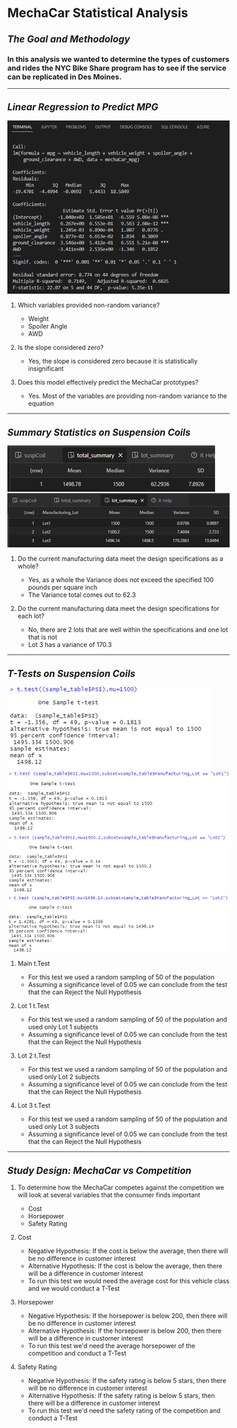 # MechaCar Statistical Analysis

## *The Goal and Methodology*
### In this analysis we wanted to determine the types of customers and rides the NYC Bike Share program has to see if the service can be replicated in Des Moines.

---
## *Linear Regression to Predict MPG*

![Linear Regression](https://github.com/05Perseus/MechaCar_Statistical_Analysis/blob/main/Resources/mecha_car_img.png)

1. Which variables provided non-random variance?
    * Weight
    * Spoiler Angle
    * AWD
    
2. Is the slope considered zero?
    * Yes, the slope is considered zero because it is statistically insignificant
    
3. Does this model effectively predict the MechaCar prototypes?
    * Yes. Most of the variables are providing non-random variance to the equation

---

## *Summary Statistics on Suspension Coils*

![Total Summary](https://github.com/05Perseus/MechaCar_Statistical_Analysis/blob/main/Resources/total_summary_img.png)
![Lot Summary](https://github.com/05Perseus/MechaCar_Statistical_Analysis/blob/main/Resources/lot_summary_img.png)

1. Do the current manufacturing data meet the design specifications as a whole? 
    * Yes, as a whole the Variance does not exceed the specified 100 pounds per square inch
    * The Variance total comes out to 62.3

2. Do the current manufacturing data meet the design specifications for each lot? 
    * No, there are 2 lots that are well within the specifications and one lot that is not
    * Lot 3 has a variance of 170.3

---

## *T-Tests on Suspension Coils*

![Main Test](https://github.com/05Perseus/MechaCar_Statistical_Analysis/blob/main/Resources/main_tTest_img.png)
![Lot1 Test](https://github.com/05Perseus/MechaCar_Statistical_Analysis/blob/main/Resources/Lot1_tTest_img.png)
![Lot2 Test](https://github.com/05Perseus/MechaCar_Statistical_Analysis/blob/main/Resources/Lot2_tTest_img.png)
![Lot3 Test](https://github.com/05Perseus/MechaCar_Statistical_Analysis/blob/main/Resources/Lot3_tTest_img.png)


1. Main t.Test
    * For this test we used a random sampling of 50 of the population
    * Assuming a significance level of 0.05 we can conclude from the test that the can Reject the Null Hypothesis

2. Lot 1 t.Test
    * For this test we used a random sampling of 50 of the population and used only Lot 1 subjects
    * Assuming a significance level of 0.05 we can conclude from the test that the can Reject the Null Hypothesis

3. Lot 2 t.Test
    * For this test we used a random sampling of 50 of the population and used only Lot 2 subjects
    * Assuming a significance level of 0.05 we can conclude from the test that the can Reject the Null Hypothesis

4. Lot 3 t.Test
    * For this test we used a random sampling of 50 of the population and used only Lot 3 subjects
    * Assuming a significance level of 0.05 we can conclude from the test that the can Reject the Null Hypothesis

---

## *Study Design: MechaCar vs Competition*


1. To determine how the MechaCar competes against the competition we will look at several variables that the consumer finds important
    * Cost
    * Horsepower
    * Safety Rating

2. Cost
    * Negative Hypothesis: If the cost is below the average, then there will be no difference in customer interest
    * Alternative Hypothesis: If the cost is below the average, then there will be a difference in customer interest
    * To run this test we would need the average cost for this vehicle class and we would conduct a T-Test

3. Horsepower
    * Negative Hypothesis: If the horsepower is below 200, then there will be no difference in customer interest
    * Alternative Hypothesis: If the horsepower is below 200, then there will be a difference in customer interest
    * To run this test we'd need the average horsepower of the competition and conduct a T-Test

4. Safety Rating
    * Negative Hypothesis: If the safety rating is below 5 stars, then there will be no difference in customer interest
    * Alternative Hypothesis: If the safety rating is below 5 stars, then there will be a difference in customer interest
    * To run this test we'd need the safety rating of the competition and conduct a T-Test
